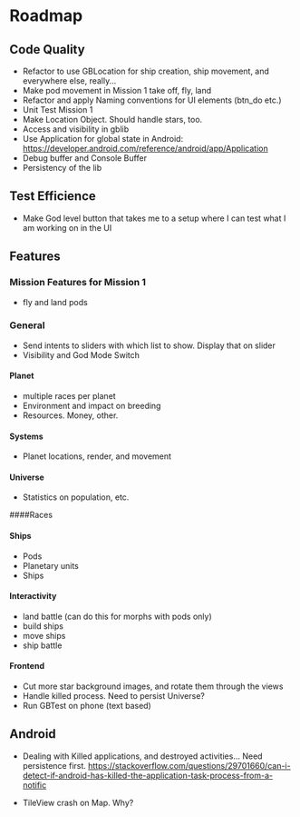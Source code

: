 
# Roadmap

## Code Quality
* Refactor to use GBLocation for ship creation, ship movement, and everywhere else, really...
* Make pod movement in Mission 1 take off, fly, land
* Refactor and apply Naming conventions for UI elements (btn_do etc.)
* Unit Test Mission 1
* Make Location Object. Should handle stars, too.
* Access and visibility in gblib
* Use Application for global state in Android: https://developer.android.com/reference/android/app/Application
* Debug buffer and Console Buffer
* Persistency of the lib

## Test Efficience
* Make God level button that takes me to a setup where I can test what I am working on in the UI


## Features

### Mission Features for Mission 1
* fly and land pods

### General
* Send intents to sliders with which list to show. Display that on slider
* Visibility and God Mode Switch

#### Planet
* multiple races per planet
* Environment and impact on breeding
* Resources. Money, other.

#### Systems
* Planet locations, render, and movement

#### Universe
* Statistics on population, etc.

####Races

#### Ships
* Pods
* Planetary units
* Ships

#### Interactivity
* land battle (can do this for morphs with pods only)
* build ships
* move ships
* ship battle

#### Frontend
* Cut more star background images, and rotate them through the views
* Handle killed process. Need to persist Universe?
* Run GBTest on phone (text based)

## Android 

* Dealing with Killed applications, and destroyed activities... Need persistence first.
https://stackoverflow.com/questions/29701660/can-i-detect-if-android-has-killed-the-application-task-process-from-a-notific

* TileView crash on Map. Why?